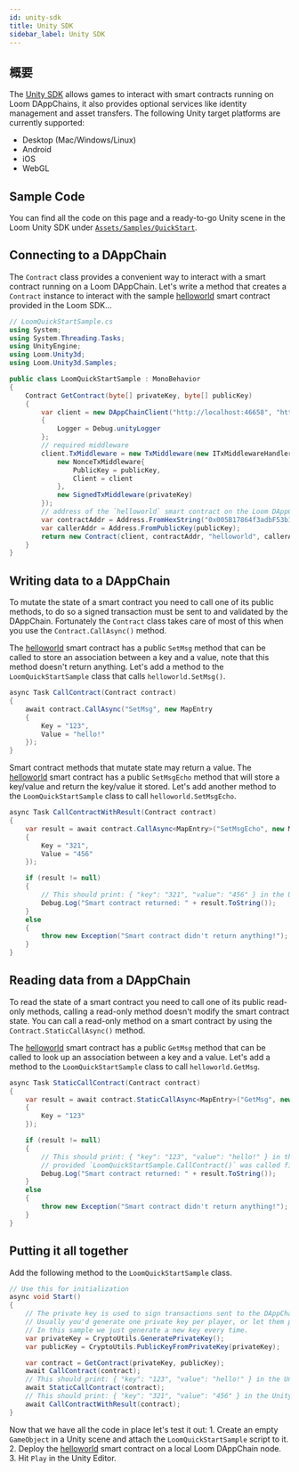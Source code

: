 ```yaml
---
id: unity-sdk
title: Unity SDK
sidebar_label: Unity SDK
---
```

## 概要

The [Unity SDK](http://github.com/loomnetwork/unity3d-sdk) allows games to interact with smart contracts running on Loom DAppChains, it also provides optional services like identity management and asset transfers. The following Unity target platforms are currently supported:

- Desktop (Mac/Windows/Linux)
- Android
- iOS
- WebGL

## Sample Code

You can find all the code on this page and a ready-to-go Unity scene in the Loom Unity SDK under [`Assets/Samples/QuickStart`](https://github.com/loomnetwork/unity3d-sdk/tree/master/Assets/Samples/QuickStart).

## Connecting to a DAppChain

The `Contract` class provides a convenient way to interact with a smart contract running on a Loom DAppChain. Let's write a method that creates a `Contract` instance to interact with the sample [helloworld](https://github.com/loomnetwork/go-loom/blob/master/examples/plugins/helloworld/helloworld.go) smart contract provided in the Loom SDK...

```csharp
// LoomQuickStartSample.cs
using System;
using System.Threading.Tasks;
using UnityEngine;
using Loom.Unity3d;
using Loom.Unity3d.Samples;

public class LoomQuickStartSample : MonoBehavior
{
    Contract GetContract(byte[] privateKey, byte[] publicKey)
    {
        var client = new DAppChainClient("http://localhost:46658", "http://localhost:47000")
        {
            Logger = Debug.unityLogger
        };
        // required middleware
        client.TxMiddleware = new TxMiddleware(new ITxMiddlewareHandler[]{
            new NonceTxMiddleware{
                PublicKey = publicKey,
                Client = client
            },
            new SignedTxMiddleware(privateKey)
        });
        // address of the `helloworld` smart contract on the Loom DAppChain
        var contractAddr = Address.FromHexString("0x005B17864f3adbF53b1384F2E6f2120c6652F779");
        var callerAddr = Address.FromPublicKey(publicKey);
        return new Contract(client, contractAddr, "helloworld", callerAddr);
    }
}
```

## Writing data to a DAppChain

To mutate the state of a smart contract you need to call one of its public methods, to do so a signed transaction must be sent to and validated by the DAppChain. Fortunately the `Contract` class takes care of most of this when you use the `Contract.CallAsync()` method.

The [helloworld](https://github.com/loomnetwork/go-loom/blob/master/examples/plugins/helloworld/helloworld.go) smart contract has a public `SetMsg` method that can be called to store an association between a key and a value, note that this method doesn't return anything. Let's add a method to the `LoomQuickStartSample` class that calls `helloworld.SetMsg()`.

```csharp
async Task CallContract(Contract contract)
{
    await contract.CallAsync("SetMsg", new MapEntry
    {
        Key = "123",
        Value = "hello!"
    });
}
```

Smart contract methods that mutate state may return a value. The [helloworld](https://github.com/loomnetwork/go-loom/blob/master/examples/plugins/helloworld/helloworld.go) smart contract has a public `SetMsgEcho` method that will store a key/value and return the key/value it stored. Let's add another method to the `LoomQuickStartSample` class to call `helloworld.SetMsgEcho`.

```csharp
async Task CallContractWithResult(Contract contract)
{
    var result = await contract.CallAsync<MapEntry>("SetMsgEcho", new MapEntry
    {
        Key = "321",
        Value = "456"
    });

    if (result != null)
    {
        // This should print: { "key": "321", "value": "456" } in the Unity console window.
        Debug.Log("Smart contract returned: " + result.ToString());
    }
    else
    {
        throw new Exception("Smart contract didn't return anything!");
    }
}
```

## Reading data from a DAppChain

To read the state of a smart contract you need to call one of its public read-only methods, calling a read-only method doesn't modify the smart contract state. You can call a read-only method on a smart contract by using the `Contract.StaticCallAsync()` method.

The [helloworld](https://github.com/loomnetwork/go-loom/blob/master/examples/plugins/helloworld/helloworld.go) smart contract has a public `GetMsg` method that can be called to look up an association between a key and a value. Let's add a method to the `LoomQuickStartSample` class to call `helloworld.GetMsg`.

```csharp
async Task StaticCallContract(Contract contract)
{
    var result = await contract.StaticCallAsync<MapEntry>("GetMsg", new MapEntry
    {
        Key = "123"
    });

    if (result != null)
    {
        // This should print: { "key": "123", "value": "hello!" } in the Unity console window
        // provided `LoomQuickStartSample.CallContract()` was called first.
        Debug.Log("Smart contract returned: " + result.ToString());
    }
    else
    {
        throw new Exception("Smart contract didn't return anything!");
    }
}
```

## Putting it all together

Add the following method to the `LoomQuickStartSample` class.

```csharp
// Use this for initialization
async void Start()
{
    // The private key is used to sign transactions sent to the DAppChain.
    // Usually you'd generate one private key per player, or let them provide their own.
    // In this sample we just generate a new key every time.
    var privateKey = CryptoUtils.GeneratePrivateKey();
    var publicKey = CryptoUtils.PublicKeyFromPrivateKey(privateKey);

    var contract = GetContract(privateKey, publicKey);
    await CallContract(contract);
    // This should print: { "key": "123", "value": "hello!" } in the Unity console window
    await StaticCallContract(contract);
    // This should print: { "key": "321", "value": "456" } in the Unity console window
    await CallContractWithResult(contract);
}
```

Now that we have all the code in place let's test it out: 1. Create an empty `GameObject` in a Unity scene and attach the `LoomQuickStartSample` script to it. 2. Deploy the [helloworld](https://github.com/loomnetwork/go-loom/blob/master/examples/plugins/helloworld/helloworld.go) smart contract on a local Loom DAppChain node. 3. Hit `Play` in the Unity Editor.